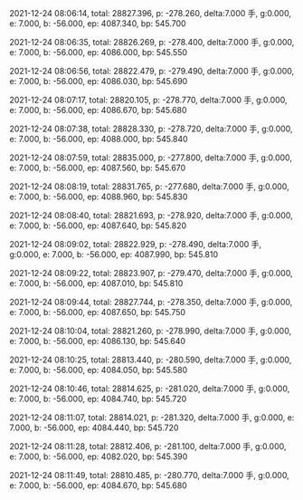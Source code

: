 2021-12-24 08:06:14, total: 28827.396, p: -278.260, delta:7.000 手, g:0.000, e: 7.000, b: -56.000, ep: 4087.340, bp: 545.700

2021-12-24 08:06:35, total: 28826.269, p: -278.400, delta:7.000 手, g:0.000, e: 7.000, b: -56.000, ep: 4086.000, bp: 545.550

2021-12-24 08:06:56, total: 28822.479, p: -279.490, delta:7.000 手, g:0.000, e: 7.000, b: -56.000, ep: 4086.030, bp: 545.690

2021-12-24 08:07:17, total: 28820.105, p: -278.770, delta:7.000 手, g:0.000, e: 7.000, b: -56.000, ep: 4086.670, bp: 545.680

2021-12-24 08:07:38, total: 28828.330, p: -278.720, delta:7.000 手, g:0.000, e: 7.000, b: -56.000, ep: 4088.000, bp: 545.840

2021-12-24 08:07:59, total: 28835.000, p: -277.800, delta:7.000 手, g:0.000, e: 7.000, b: -56.000, ep: 4087.560, bp: 545.670

2021-12-24 08:08:19, total: 28831.765, p: -277.680, delta:7.000 手, g:0.000, e: 7.000, b: -56.000, ep: 4088.960, bp: 545.830

2021-12-24 08:08:40, total: 28821.693, p: -278.920, delta:7.000 手, g:0.000, e: 7.000, b: -56.000, ep: 4087.640, bp: 545.820

2021-12-24 08:09:02, total: 28822.929, p: -278.490, delta:7.000 手, g:0.000, e: 7.000, b: -56.000, ep: 4087.990, bp: 545.810

2021-12-24 08:09:22, total: 28823.907, p: -279.470, delta:7.000 手, g:0.000, e: 7.000, b: -56.000, ep: 4087.010, bp: 545.810

2021-12-24 08:09:44, total: 28827.744, p: -278.350, delta:7.000 手, g:0.000, e: 7.000, b: -56.000, ep: 4087.650, bp: 545.750

2021-12-24 08:10:04, total: 28821.260, p: -278.990, delta:7.000 手, g:0.000, e: 7.000, b: -56.000, ep: 4086.130, bp: 545.640

2021-12-24 08:10:25, total: 28813.440, p: -280.590, delta:7.000 手, g:0.000, e: 7.000, b: -56.000, ep: 4084.050, bp: 545.580

2021-12-24 08:10:46, total: 28814.625, p: -281.020, delta:7.000 手, g:0.000, e: 7.000, b: -56.000, ep: 4084.740, bp: 545.720

2021-12-24 08:11:07, total: 28814.021, p: -281.320, delta:7.000 手, g:0.000, e: 7.000, b: -56.000, ep: 4084.440, bp: 545.720

2021-12-24 08:11:28, total: 28812.406, p: -281.100, delta:7.000 手, g:0.000, e: 7.000, b: -56.000, ep: 4082.020, bp: 545.390

2021-12-24 08:11:49, total: 28810.485, p: -280.770, delta:7.000 手, g:0.000, e: 7.000, b: -56.000, ep: 4084.670, bp: 545.680